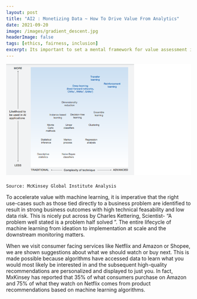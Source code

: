 ```yaml
---
layout: post
title: "AI2 : Monetizing Data ~ How To Drive Value From Analytics"
date: 2021-09-20
image: /images/gradient_descent.jpg
headerImage: false
tags: [ethics, fairness, inclusion] 
excerpt: Its important to set a mental framework for value assessment in mapping AI techniques to business problem types. I go beyond rigorous use case selection to examine what other strategies should organizations adopt against the backdrop of business application complexity.
---
```


<img src="/images/AI-General/AIML_Complexity_Matrix.png" class="inline"/><br>        
`Source: McKinsey Global Institute Analysis`

To accelerate value with machine learning, it is imperative that the right use-cases such as those tied directly to a business problem are identified to result in strong business outcomes with high technical feasability and low data risk. This is nicely put across by Charles Kettering, Scientist- “A problem well stated is a problem half solved ”. The entire lifecycle of machine learning from ideation to implementation at scale and the downstream monitoring matters. 

When we visit consumer facing services like Netflix and Amazon or Shopee, we are shown suggestions about what we should watch or buy next. This is made possible because algorithms have accessed data to learn what you would most likely be interested in and the subsequent high-quality recommendations are personalized and displayed to just you. In fact, MxKinsey has reported that 35% of what consumers purchase on Amazon and 75% of what they watch on Netflix comes from product recommendations based on machine learning algorithms. 

